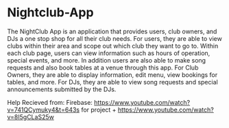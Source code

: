 # Nightclub-App

The NightClub App is an application that provides users, club owners, and DJs a one stop shop for all their club needs. For users, they are able to view clubs within their area and scope out which club they want to go to. Within each club page, users can view information such as hours of operation, special events, and more. In addition users are also able to make song requests and also book tables at a venue through this app. For Club Owners, they are able to display information, edit menu, view bookings for tables, and more. For DJs, they are able to view song requests and special announcements submitted by the DJs.




Help Recieved from:
Firebase: https://www.youtube.com/watch?v=741QCymuky4&t=643s for project + https://www.youtube.com/watch?v=8I5gCLaS25w
